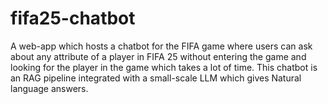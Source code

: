 # fifa25-chatbot
A web-app which hosts a chatbot for the FIFA game where users can ask about any attribute of a player in FIFA 25 without entering the game and looking for the player in the game which takes a lot of time. This chatbot is an RAG pipeline integrated with a small-scale LLM which gives Natural language answers. 
